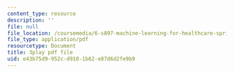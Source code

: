 ```yaml
---
content_type: resource
description: ''
file: null
file_location: /coursemedia/6-s897-machine-learning-for-healthcare-spring-2019/e43b75d9952cd9101b62e87d6d2fe9b9_zdotUAxiPGM.pdf
file_type: application/pdf
resourcetype: Document
title: 3play pdf file
uid: e43b75d9-952c-d910-1b62-e87d6d2fe9b9
---
```


